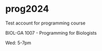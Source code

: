 # prog2024
Test account for programming course

BIOL-GA 1007 - Programming for Biologists

Wed: 5-7pm